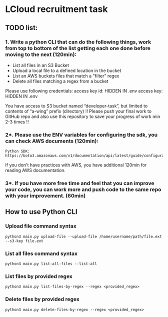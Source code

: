 # LCloud recruitment task

## TODO list:

### 1. Write a python CLI that can do the following things, work from top to bottom of the list getting each one done before moving to the next (120min):

- List all files in an S3 Bucket
- Upload a local file to a defined location in the bucket
- List an AWS buckets files that match a "filter" regex 
- Delete all files matching a regex from a bucket

Please use following credentials:
    access key id: HIDDEN IN .env
    access key: HIDDEN IN .env

You have access to S3 bucket named “developer-task”, but limited to contents of “a-wing” prefix (directory)
!! Please push your final work to GitHub repo and also use this repository to save your progress of work min 2-3 times !!

### 2*. Please use the ENV variables for configuring the sdk, you can check AWS documents (120min):

    Python SDK: https://boto3.amazonaws.com/v1/documentation/api/latest/guide/configuration.html 

If you don't have practices with AWS, you have additional 120min for reading AWS documentation.

### 3*. If you have more free time and feel that you can improve your code, you can work more and push code to the same repo with your improvement. (60min)

## How to use Python CLI

### Upload file command syntax

    python3 main.py upload-file --upload-file /home/username/path/file.ext --s3-key file.ext

### List all files command syntax

    python3 main.py list-all-files --list-all

### List files by provided regex

    python3 main.py list-files-by-regex --regex <provided_regex>

### Delete files by provided regex

    python3 main.py delete-files-by-regex --regex <provided_regex>